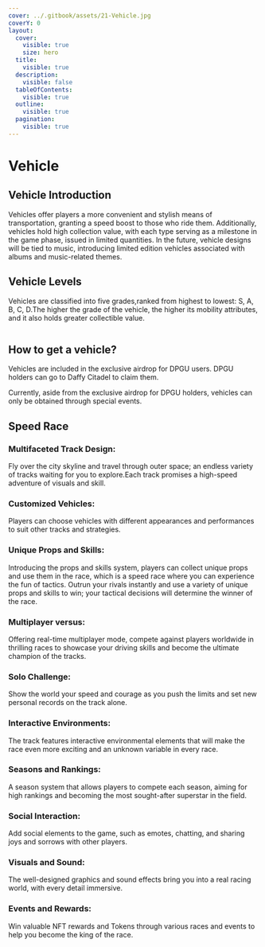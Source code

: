```yaml
---
cover: ../.gitbook/assets/21-Vehicle.jpg
coverY: 0
layout:
  cover:
    visible: true
    size: hero
  title:
    visible: true
  description:
    visible: false
  tableOfContents:
    visible: true
  outline:
    visible: true
  pagination:
    visible: true
---
```


# Vehicle

## Vehicle Introduction

Vehicles offer players a more convenient and stylish means of transportation, granting a speed boost to those who ride them. Additionally, vehicles hold high collection value, with each type serving as a milestone in the game phase, issued in limited quantities. In the future, vehicle designs will be tied to music, introducing limited edition vehicles associated with albums and music-related themes.

## Vehicle Levels

Vehicles are classified into five grades,ranked from highest to lowest: S, A, B, C, D.The higher the grade of the vehicle, the higher its mobility attributes, and it also holds greater collectible value.

<figure><img src="../.gitbook/assets/载具 (1).png" alt=""><figcaption></figcaption></figure>

## How to get a vehicle?

Vehicles are included in the exclusive airdrop for DPGU users. DPGU holders can go to Daffy Citadel to claim them.

Currently, aside from the exclusive airdrop for DPGU holders, vehicles can only be obtained through special events.

## Speed Race

### Multifaceted Track Design:&#x20;

Fly over the city skyline and travel through outer space; an endless variety of tracks waiting for you to explore.Each track promises a high-speed adventure of visuals and skill.

&#x20;

### Customized Vehicles:&#x20;

Players can choose vehicles with different appearances and performances to suit other tracks and strategies.

&#x20;

### Unique Props and Skills:&#x20;

Introducing the props and skills system, players can collect unique props and use them in the race, which is a speed race where you can experience the fun of tactics. Outrun your rivals instantly and use a variety of unique props and skills to win; your tactical decisions will determine the winner of the race.

&#x20;

### Multiplayer versus:

Offering real-time multiplayer mode, compete against players worldwide in thrilling races to showcase your driving skills and become the ultimate champion of the tracks.

&#x20;

### Solo Challenge:&#x20;

Show the world your speed and courage as you push the limits and set new personal records on the track alone.

&#x20;

### Interactive Environments:&#x20;

The track features interactive environmental elements that will make the race even more exciting and an unknown variable in every race.

&#x20;

### Seasons and Rankings:&#x20;

A season system that allows players to compete each season, aiming for high rankings and becoming the most sought-after superstar in the field.

&#x20;

### Social Interaction:&#x20;

Add social elements to the game, such as emotes, chatting, and sharing joys and sorrows with other players.

&#x20;

### Visuals and Sound:&#x20;

The well-designed graphics and sound effects bring you into a real racing world, with every detail immersive.

&#x20;

### Events and Rewards:&#x20;

Win valuable NFT rewards and Tokens through various races and events to help you become the king of the race.
